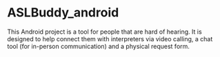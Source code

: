 # ASLBuddy_android

This Android project is a tool for people that are hard of hearing. It is designed to help connect them with interpreters
via video calling, a chat tool (for in-person communication) and a physical request form.
